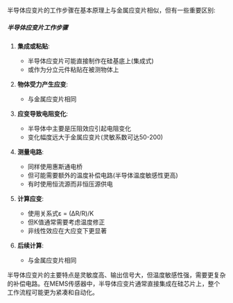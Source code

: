 半导体应变片的工作步骤在基本原理上与金属应变片相似，但有一些重要区别:

##### 半导体应变片工作步骤

1. **集成或粘贴**:
    
    - 半导体应变片可能直接制作在硅基底上(集成式)
    - 或作为分立元件粘贴在被测物体上
2. **物体受力产生应变**:
    
    - 与金属应变片相同
3. **应变导致电阻变化**:
    
    - 半导体中主要是压阻效应引起电阻变化
    - 变化幅度远大于金属应变片(灵敏系数可达50-200)
4. **测量电路**:
    
    - 同样使用惠斯通电桥
    - 但可能需要额外的温度补偿电路(半导体温度敏感性更高)
    - 有时使用恒流源而非恒压源供电
5. **计算应变**:
    
    - 使用关系式ε = (ΔR/R)/K
    - 但K值通常需要考虑温度修正
    - 非线性效应在大应变下更显著
6. **后续计算**:
    
    - 与金属应变片相同

半导体应变片的主要特点是灵敏度高、输出信号大，但温度敏感性强，需要更复杂的补偿电路。在MEMS传感器中，半导体应变片通常直接集成在硅芯片上，整个工作流程可能更为紧凑和自动化。